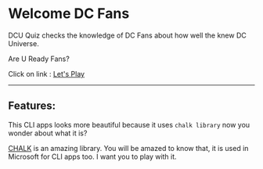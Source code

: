 # Welcome DC Fans

DCU Quiz checks the knowledge of DC Fans about how well the knew DC Universe.

Are U Ready Fans?

Click on link : [Let's Play](https://replit.com/@AyushGupta61/quiz-on-dcu?embed=1&output=1)


---
## Features:

This CLI apps looks more beautiful because it uses `chalk library` now you wonder about what it is?

[CHALK](https://www.npmjs.com/package/chalk)  is an amazing library. You will be amazed to know that, it is used in Microsoft for CLI apps too. I want you to play with it. 



